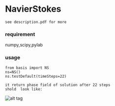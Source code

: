# NavierStokes
```
see description.pdf for more
```
### requirement
numpy,scipy,pylab
### usage 
```
from basis import NS
ns=NS()
ns.testDefault(timeSteps=22)

it return phase field of solution after 22 steps
shold  look like:
```

 ![alt tag](https://raw.githubusercontent.com/valdecar/NavierStokes/master/flow.png)
